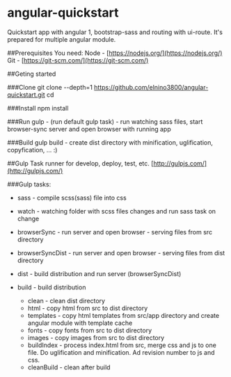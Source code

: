 # angular-quickstart

Quickstart app with angular 1, bootstrap-sass and routing with ui-route.
It's prepared for multiple angular module.

##Prerequisites
    You need:
     Node - [https://nodejs.org/](https://nodejs.org/)
     Git - [https://git-scm.com/](https://git-scm.com/)

##Geting started

###Clone
        git clone --depth=1 https://github.com/elnino3800/angular-quickstart.git <your-project-name>
        cd <your-project-name>
        
###Install
        npm install

###Run
        gulp - (run default gulp task) - run watching sass files, start browser-sync server and open browser with running app

###Build
        gulp build - create dist directory with minification, uglification, copyfication, ... :)
    
##Gulp
    Task runner for develop, deploy, test, etc. [http://gulpjs.com/](http://gulpjs.com/)
    
###Gulp tasks:
* sass - compile scss(sass) file into css
* watch - watching folder with scss files changes and run sass task on change
* browserSync - run server and open browser - serving files from src directory
* browserSyncDist - run server and open browser - serving files from dist directory
* dist - build distribution and run server (browserSyncDist)

* build - build distribution
    * clean - clean dist directory
    * html - copy html from src to dist directory
    * templates - copy html templates from src/app directory and create angular module with template cache
    * fonts - copy fonts from src to dist directory
    * images - copy images from src to dist directory
    * buildIndex - process index.html from src, merge css and js to one file. Do uglification and minification. Ad revision number to js and css.
    * cleanBuild - clean after build
    
    